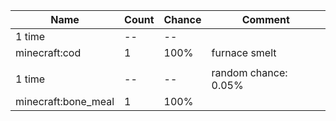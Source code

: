 | Name                | Count | Chance | Comment              |
| ------------------- | ----- | ------ | -------------------- |
| 1 time              |    -- |     -- |                      |
| minecraft:cod       |     1 |   100% | furnace smelt        |
|                     |       |        |                      |
| 1 time              |    -- |     -- | random chance: 0.05% |
| minecraft:bone_meal |     1 |   100% |                      |